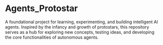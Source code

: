 # Agents_Protostar
A foundational project for learning, experimenting, and building intelligent AI agents. Inspired by the infancy and growth of protostars, this repository serves as a hub for exploring new concepts, testing ideas, and developing the core functionalities of autonomous agents.
